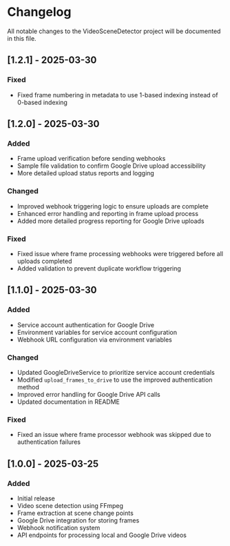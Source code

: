 # Changelog

All notable changes to the VideoSceneDetector project will be documented in this file.

## [1.2.1] - 2025-03-30

### Fixed
- Fixed frame numbering in metadata to use 1-based indexing instead of 0-based indexing

## [1.2.0] - 2025-03-30

### Added
- Frame upload verification before sending webhooks
- Sample file validation to confirm Google Drive upload accessibility
- More detailed upload status reports and logging

### Changed
- Improved webhook triggering logic to ensure uploads are complete
- Enhanced error handling and reporting in frame upload process
- Added more detailed progress reporting for Google Drive uploads

### Fixed
- Fixed issue where frame processing webhooks were triggered before all uploads completed
- Added validation to prevent duplicate workflow triggering

## [1.1.0] - 2025-03-30

### Added
- Service account authentication for Google Drive
- Environment variables for service account configuration
- Webhook URL configuration via environment variables

### Changed
- Updated GoogleDriveService to prioritize service account credentials
- Modified `upload_frames_to_drive` to use the improved authentication method
- Improved error handling for Google Drive API calls
- Updated documentation in README

### Fixed
- Fixed an issue where frame processor webhook was skipped due to authentication failures

## [1.0.0] - 2025-03-25

### Added
- Initial release
- Video scene detection using FFmpeg
- Frame extraction at scene change points
- Google Drive integration for storing frames
- Webhook notification system
- API endpoints for processing local and Google Drive videos 